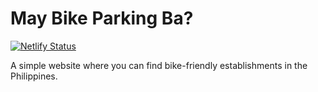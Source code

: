 # May Bike Parking Ba?
[![Netlify Status](https://api.netlify.com/api/v1/badges/af1f82fb-532a-42ef-8b87-d78dfd7a6f3e/deploy-status)](https://app.netlify.com/sites/maybike/deploys)


A simple website where you can find bike-friendly establishments in the Philippines. 

